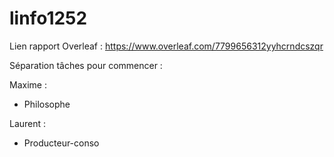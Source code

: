 # linfo1252

Lien rapport Overleaf : https://www.overleaf.com/7799656312yyhcrndcszqr

Séparation tâches pour commencer :

Maxime :
- Philosophe

Laurent :
- Producteur-conso

